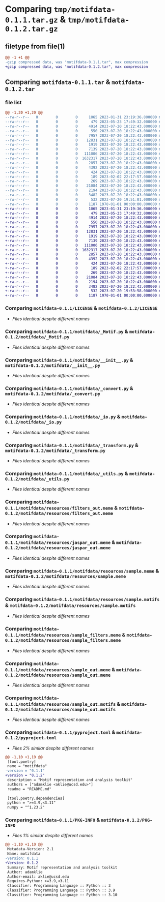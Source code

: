 # Comparing `tmp/motifdata-0.1.1.tar.gz` & `tmp/motifdata-0.1.2.tar.gz`

## filetype from file(1)

```diff
@@ -1 +1 @@
-gzip compressed data, was "motifdata-0.1.1.tar", max compression
+gzip compressed data, was "motifdata-0.1.2.tar", max compression
```

## Comparing `motifdata-0.1.1.tar` & `motifdata-0.1.2.tar`

### file list

```diff
@@ -1,20 +1,20 @@
--rw-r--r--   0        0        0     1065 2023-01-31 23:19:36.000000 motifdata-0.1.1/LICENSE
--rw-r--r--   0        0        0      479 2023-05-23 17:49:32.000000 motifdata-0.1.1/README.md
--rw-r--r--   0        0        0     4914 2023-07-20 18:22:43.000000 motifdata-0.1.1/motifdata/_Motif.py
--rw-r--r--   0        0        0      550 2023-07-20 18:22:43.000000 motifdata-0.1.1/motifdata/__init__.py
--rw-r--r--   0        0        0     7957 2023-07-20 18:22:43.000000 motifdata-0.1.1/motifdata/_convert.py
--rw-r--r--   0        0        0    12831 2023-07-20 18:22:43.000000 motifdata-0.1.1/motifdata/_io.py
--rw-r--r--   0        0        0     1919 2023-07-20 18:22:43.000000 motifdata-0.1.1/motifdata/_transform.py
--rw-r--r--   0        0        0     7139 2023-07-20 18:22:43.000000 motifdata-0.1.1/motifdata/_utils.py
--rw-r--r--   0        0        0   111006 2023-07-20 18:22:43.000000 motifdata-0.1.1/motifdata/resources/filters_out.meme
--rw-r--r--   0        0        0  1632317 2023-07-20 18:22:43.000000 motifdata-0.1.1/motifdata/resources/jaspar_out.meme
--rw-r--r--   0        0        0     2857 2023-07-20 18:22:43.000000 motifdata-0.1.1/motifdata/resources/sample.meme
--rw-r--r--   0        0        0     4392 2023-07-20 18:22:43.000000 motifdata-0.1.1/motifdata/resources/sample.motifs
--rw-r--r--   0        0        0      424 2023-07-20 18:22:43.000000 motifdata-0.1.1/motifdata/resources/sample.pfm
--rw-r--r--   0        0        0      189 2023-02-02 22:17:57.000000 motifdata-0.1.1/motifdata/resources/sample.sites
--rw-r--r--   0        0        0      269 2023-07-20 18:22:43.000000 motifdata-0.1.1/motifdata/resources/sample_filter.meme
--rw-r--r--   0        0        0    21084 2023-07-20 18:22:43.000000 motifdata-0.1.1/motifdata/resources/sample_filters.meme
--rw-r--r--   0        0        0     2194 2023-07-20 18:22:43.000000 motifdata-0.1.1/motifdata/resources/sample_out.meme
--rw-r--r--   0        0        0     3482 2023-07-20 18:22:43.000000 motifdata-0.1.1/motifdata/resources/sample_out.motifs
--rw-r--r--   0        0        0      532 2023-07-20 19:51:01.000000 motifdata-0.1.1/pyproject.toml
--rw-r--r--   0        0        0     1187 1970-01-01 00:00:00.000000 motifdata-0.1.1/PKG-INFO
+-rw-r--r--   0        0        0     1065 2023-01-31 23:19:36.000000 motifdata-0.1.2/LICENSE
+-rw-r--r--   0        0        0      479 2023-05-23 17:49:32.000000 motifdata-0.1.2/README.md
+-rw-r--r--   0        0        0     4914 2023-07-20 18:22:43.000000 motifdata-0.1.2/motifdata/_Motif.py
+-rw-r--r--   0        0        0      550 2023-07-20 18:22:43.000000 motifdata-0.1.2/motifdata/__init__.py
+-rw-r--r--   0        0        0     7957 2023-07-20 18:22:43.000000 motifdata-0.1.2/motifdata/_convert.py
+-rw-r--r--   0        0        0    12831 2023-07-20 18:22:43.000000 motifdata-0.1.2/motifdata/_io.py
+-rw-r--r--   0        0        0     1919 2023-07-20 18:22:43.000000 motifdata-0.1.2/motifdata/_transform.py
+-rw-r--r--   0        0        0     7139 2023-07-20 18:22:43.000000 motifdata-0.1.2/motifdata/_utils.py
+-rw-r--r--   0        0        0   111006 2023-07-20 18:22:43.000000 motifdata-0.1.2/motifdata/resources/filters_out.meme
+-rw-r--r--   0        0        0  1632317 2023-07-20 18:22:43.000000 motifdata-0.1.2/motifdata/resources/jaspar_out.meme
+-rw-r--r--   0        0        0     2857 2023-07-20 18:22:43.000000 motifdata-0.1.2/motifdata/resources/sample.meme
+-rw-r--r--   0        0        0     4392 2023-07-20 18:22:43.000000 motifdata-0.1.2/motifdata/resources/sample.motifs
+-rw-r--r--   0        0        0      424 2023-07-20 18:22:43.000000 motifdata-0.1.2/motifdata/resources/sample.pfm
+-rw-r--r--   0        0        0      189 2023-02-02 22:17:57.000000 motifdata-0.1.2/motifdata/resources/sample.sites
+-rw-r--r--   0        0        0      269 2023-07-20 18:22:43.000000 motifdata-0.1.2/motifdata/resources/sample_filter.meme
+-rw-r--r--   0        0        0    21084 2023-07-20 18:22:43.000000 motifdata-0.1.2/motifdata/resources/sample_filters.meme
+-rw-r--r--   0        0        0     2194 2023-07-20 18:22:43.000000 motifdata-0.1.2/motifdata/resources/sample_out.meme
+-rw-r--r--   0        0        0     3482 2023-07-20 18:22:43.000000 motifdata-0.1.2/motifdata/resources/sample_out.motifs
+-rw-r--r--   0        0        0      532 2023-07-20 19:53:58.000000 motifdata-0.1.2/pyproject.toml
+-rw-r--r--   0        0        0     1187 1970-01-01 00:00:00.000000 motifdata-0.1.2/PKG-INFO
```

### Comparing `motifdata-0.1.1/LICENSE` & `motifdata-0.1.2/LICENSE`

 * *Files identical despite different names*

### Comparing `motifdata-0.1.1/motifdata/_Motif.py` & `motifdata-0.1.2/motifdata/_Motif.py`

 * *Files identical despite different names*

### Comparing `motifdata-0.1.1/motifdata/__init__.py` & `motifdata-0.1.2/motifdata/__init__.py`

 * *Files identical despite different names*

### Comparing `motifdata-0.1.1/motifdata/_convert.py` & `motifdata-0.1.2/motifdata/_convert.py`

 * *Files identical despite different names*

### Comparing `motifdata-0.1.1/motifdata/_io.py` & `motifdata-0.1.2/motifdata/_io.py`

 * *Files identical despite different names*

### Comparing `motifdata-0.1.1/motifdata/_transform.py` & `motifdata-0.1.2/motifdata/_transform.py`

 * *Files identical despite different names*

### Comparing `motifdata-0.1.1/motifdata/_utils.py` & `motifdata-0.1.2/motifdata/_utils.py`

 * *Files identical despite different names*

### Comparing `motifdata-0.1.1/motifdata/resources/filters_out.meme` & `motifdata-0.1.2/motifdata/resources/filters_out.meme`

 * *Files identical despite different names*

### Comparing `motifdata-0.1.1/motifdata/resources/jaspar_out.meme` & `motifdata-0.1.2/motifdata/resources/jaspar_out.meme`

 * *Files identical despite different names*

### Comparing `motifdata-0.1.1/motifdata/resources/sample.meme` & `motifdata-0.1.2/motifdata/resources/sample.meme`

 * *Files identical despite different names*

### Comparing `motifdata-0.1.1/motifdata/resources/sample.motifs` & `motifdata-0.1.2/motifdata/resources/sample.motifs`

 * *Files identical despite different names*

### Comparing `motifdata-0.1.1/motifdata/resources/sample_filters.meme` & `motifdata-0.1.2/motifdata/resources/sample_filters.meme`

 * *Files identical despite different names*

### Comparing `motifdata-0.1.1/motifdata/resources/sample_out.meme` & `motifdata-0.1.2/motifdata/resources/sample_out.meme`

 * *Files identical despite different names*

### Comparing `motifdata-0.1.1/motifdata/resources/sample_out.motifs` & `motifdata-0.1.2/motifdata/resources/sample_out.motifs`

 * *Files identical despite different names*

### Comparing `motifdata-0.1.1/pyproject.toml` & `motifdata-0.1.2/pyproject.toml`

 * *Files 2% similar despite different names*

```diff
@@ -1,10 +1,10 @@
 [tool.poetry]
 name = "motifdata"
-version = "0.1.1"
+version = "0.1.2"
 description = "Motif representation and analysis toolkit"
 authors = ["adamklie <aklie@ucsd.edu>"]
 readme = "README.md"
 
 [tool.poetry.dependencies]
 python = ">=3.9,<3.11"
 numpy = "^1.23.2"
```

### Comparing `motifdata-0.1.1/PKG-INFO` & `motifdata-0.1.2/PKG-INFO`

 * *Files 1% similar despite different names*

```diff
@@ -1,10 +1,10 @@
 Metadata-Version: 2.1
 Name: motifdata
-Version: 0.1.1
+Version: 0.1.2
 Summary: Motif representation and analysis toolkit
 Author: adamklie
 Author-email: aklie@ucsd.edu
 Requires-Python: >=3.9,<3.11
 Classifier: Programming Language :: Python :: 3
 Classifier: Programming Language :: Python :: 3.9
 Classifier: Programming Language :: Python :: 3.10
```


